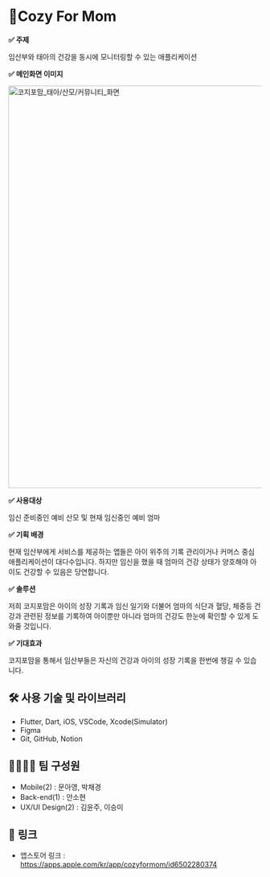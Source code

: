 # 🤰Cozy For Mom

**✅ 주제**

임산부와 태아의 건강을 동시에 모니터링할 수 있는 애플리케이션

**✅ 메인화면 이미지**

<img src="https://github.com/user-attachments/assets/4ac34031-f4ab-4e4d-a0c9-49b2d70c01e5" alt="코지포맘_태아/산모/커뮤니티_화면" width="800">

**✅ 사용대상**

임신 준비중인 예비 산모 및 현재 임신중인 예비 엄마

**✅ 기획 배경**

현재 임산부에게 서비스를 제공하는 앱들은 아이 위주의 기록 관리이거나 커머스 중심 애플리케이션이 대다수입니다. 하지만 임신을 했을 때 엄마의 건강 상태가 양호해야 아이도 건강할 수 있음은 당연합니다.

**✅ 솔루션**

저희 코지포맘은 아이의 성장 기록과 임신 일기와 더불어 엄마의 식단과 혈당, 체중등 건강과 관련된 정보를 기록하여 아이뿐만 아니라 엄마의 건강도 한눈에 확인할 수 있게 도와줄 것입니다.

**✅ 기대효과**

코지포맘을 통해서 임산부들은 자신의 건강과 아이의 성장 기록을 한번에 챙길 수 있습니다.

## 🛠️ 사용 기술 및 라이브러리

- Flutter, Dart, iOS, VSCode, Xcode(Simulator)
- Figma
- Git, GitHub, Notion

## 🧑‍🧑‍🧒‍🧒 팀 구성원

- Mobile(2) : 문아영, 박채경
- Back-end(1) : 안소현
- UX/UI Design(2) : 김윤주, 이승미

## 🔗 링크

- 앱스토어 링크 : https://apps.apple.com/kr/app/cozyformom/id6502280374
